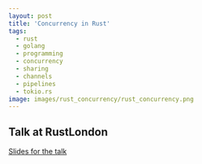```yaml
---
layout: post
title: 'Concurrency in Rust'
tags:
  - rust
  - golang
  - programming
  - concurrency
  - sharing
  - channels
  - pipelines
  - tokio.rs
image: images/rust_concurrency/rust_concurrency.png
---
```


## Talk at RustLondon

[Slides for the talk](https://docs.google.com/presentation/d/1tFlmY9k7x-16KNnMc8GZKDKgKOiuso6E/edit?usp=sharing&ouid=105097944914173266944&rtpof=true&sd=true)
